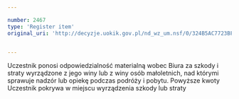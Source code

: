 ```yaml
---

number: 2467
type: 'Register item'
original_uri: 'http://decyzje.uokik.gov.pl/nd_wz_um.nsf/0/324B5AC7723BFEE4C12578E60025078D?OpenDocument'


---
```


Uczestnik ponosi odpowiedzialność materialną wobec Biura za szkody i straty wyrządzone z jego winy lub z winy osób małoletnich, nad którymi sprawuje nadzór lub opiekę podczas podróży i pobytu. Powyższe kwoty Uczestnik pokrywa w miejscu wyrządzenia szkody lub straty
